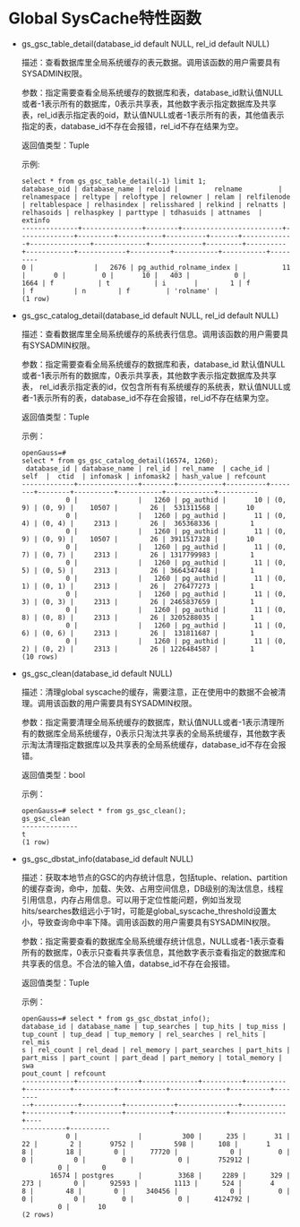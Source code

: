 # Global SysCache特性函数<a name="ZH-CN_TOPIC_0000001242498033"></a>

-   gs\_gsc\_table\_detail\(database\_id default NULL, rel\_id default NULL\)

    描述：查看数据库里全局系统缓存的表元数据。调用该函数的用户需要具有SYSADMIN权限。

    参数：指定需要查看全局系统缓存的数据库和表，database\_id默认值NULL或者-1表示所有的数据库，0表示共享表，其他数字表示指定数据库及共享表，rel\_id表示指定表的oid，默认值NULL或者-1表示所有的表，其他值表示指定的表，database_id不存在会报错，rel_id不存在结果为空。

    返回值类型：Tuple

    示例:

    ```
    select * from gs_gsc_table_detail(-1) limit 1;
    database_oid | database_name | reloid |         relname         | relnamespace | reltype | reloftype | relowner | relam | relfilenode | reltablespace | relhasindex | relisshared | relkind | relnatts | relhasoids | relhaspkey | parttype | tdhasuids | attnames  | extinfo
    --------------+---------------+--------+-------------------------+--------------+---------+-----------+----------+-------+-------------+---------------+-------------+-------------+---------+----------+------------+------------+----------+-----------+-----------+---------
    0 |               |   2676 | pg_authid_rolname_index |           11 |       0 |         0 |       10 |   403 |           0 |          1664 | f           | t           | i       |        1 | f          | f          | n        | f         | 'rolname' |
    (1 row)
    ```


-   gs\_gsc\_catalog\_detail\(database\_id default NULL, rel\_id default NULL\)

    描述：查看数据库里全局系统缓存的系统表行信息。调用该函数的用户需要具有SYSADMIN权限。

    参数：指定需要查看全局系统缓存的数据库和表，database\_id 默认值NULL或者-1表示所有的数据库，0表示共享表，其他数字表示指定数据库及共享表， rel\_id表示指定表的id，仅包含所有有系统缓存的系统表，默认值NULL或者-1表示所有的表，database_id不存在会报错，rel_id不存在结果为空。

    返回值类型：Tuple

    示例：

    ```
    openGauss=# 
    select * from gs_gsc_catalog_detail(16574, 1260);
     database_id | database_name | rel_id | rel_name  | cache_id |  self  |  ctid  | infomask | infomask2 | hash_value | refcount
    -------------+---------------+--------+-----------+----------+--------+--------+----------+-----------+------------+----------
               0 |               |   1260 | pg_authid |       10 | (0, 9) | (0, 9) |    10507 |        26 |  531311568 |       10
               0 |               |   1260 | pg_authid |       11 | (0, 4) | (0, 4) |     2313 |        26 |  365368336 |        1
               0 |               |   1260 | pg_authid |       11 | (0, 9) | (0, 9) |    10507 |        26 | 3911517328 |       10
               0 |               |   1260 | pg_authid |       11 | (0, 7) | (0, 7) |     2313 |        26 | 1317799983 |        1
               0 |               |   1260 | pg_authid |       11 | (0, 5) | (0, 5) |     2313 |        26 | 3664347448 |        1
               0 |               |   1260 | pg_authid |       11 | (0, 1) | (0, 1) |     2313 |        26 |  276477273 |        1
               0 |               |   1260 | pg_authid |       11 | (0, 3) | (0, 3) |     2313 |        26 | 2465837659 |        1
               0 |               |   1260 | pg_authid |       11 | (0, 8) | (0, 8) |     2313 |        26 | 3205288035 |        1
               0 |               |   1260 | pg_authid |       11 | (0, 6) | (0, 6) |     2313 |        26 |  131811687 |        1
               0 |               |   1260 | pg_authid |       11 | (0, 2) | (0, 2) |     2313 |        26 | 1226484587 |        1
    (10 rows)
    ```


-   gs\_gsc\_clean\(database\_id default NULL\)

    描述：清理global syscache的缓存，需要注意，正在使用中的数据不会被清理。调用该函数的用户需要具有SYSADMIN权限。

    参数：指定需要清理全局系统缓存的数据库，默认值NULL或者-1表示清理所有的数据库全局系统缓存，0表示只淘汰共享表的全局系统缓存，其他数字表示淘汰清理指定数据库以及共享表的全局系统缓存，database_id不存在会报错。

    返回值类型：bool

    示例：

    ```
    openGauss=# select * from gs_gsc_clean();
    gs_gsc_clean
    --------------
    t
    (1 row)
    ```


-   gs\_gsc\_dbstat\_info\(database\_id default NULL\)

    描述：获取本地节点的GSC的内存统计信息，包括tuple、relation、partition的缓存查询，命中，加载、失效、占用空间信息，DB级别的淘汰信息，线程引用信息，内存占用信息。可以用于定位性能问题，例如当发现hits/searches数组远小于1时，可能是global\_syscache\_threshold设置太小，导致查询命中率下降。调用该函数的用户需要具有SYSADMIN权限。

    参数：指定需要查看的数据库全局系统缓存统计信息，NULL或者-1表示查看所有的数据库，0表示只查看共享表信息，其他数字表示查看指定的数据库和共享表的信息。不合法的输入值，databse_id不存在会报错。

    返回值类型：Tuple

    示例：

    ```
    openGauss=# select * from gs_gsc_dbstat_info();
    database_id | database_name | tup_searches | tup_hits | tup_miss | tup_count | tup_dead | tup_memory | rel_searches | rel_hits | rel_mis
    s | rel_count | rel_dead | rel_memory | part_searches | part_hits | part_miss | part_count | part_dead | part_memory | total_memory | swa
    pout_count | refcount
    -------------+---------------+--------------+----------+----------+-----------+----------+------------+--------------+----------+--------
    --+-----------+----------+------------+---------------+-----------+-----------+------------+-----------+-------------+--------------+----
    -----------+----------
               0 |               |          300 |      235 |       31 |        22 |        2 |       9752 |          598 |      108 |       1
    8 |        18 |        0 |      77720 |             0 |         0 |         0 |          0 |         0 |           0 |       752912 |
             0 |        0
           16574 | postgres      |         3368 |     2289 |      329 |       273 |        0 |      92593 |         1113 |      524 |       4
    8 |        48 |        0 |     340456 |             0 |         0 |         0 |          0 |         0 |           0 |      4124792 |
             0 |       10
    (2 rows)
    ```


